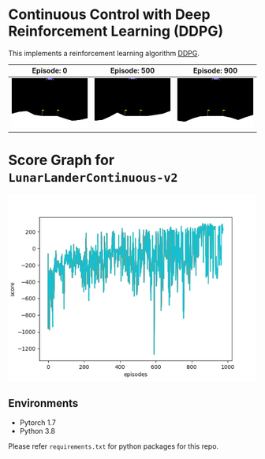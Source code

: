 # Continuous Control with Deep Reinforcement Learning (DDPG)

This implements a reinforcement learning algorithm [DDPG](https://arxiv.org/abs/1509.02971).


|Episode: 0|Episode: 500|Episode: 900|
|---|---|---|
|![eps-0](assets/eps-0.gif)|![eps-500](assets/eps-500.gif)|![eps-900](assets/eps-900.gif)|

# Score Graph for `LunarLanderContinuous-v2`

![score](assets/score_fig.png)

## Environments

* Pytorch 1.7
* Python 3.8

Please refer `requirements.txt` for python packages for this repo.
